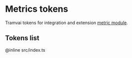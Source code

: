 # Metrics tokens

Tramvai tokens for integration and extension [metric module](references/modules/metrics.md).

## Tokens list

@inline src/index.ts
